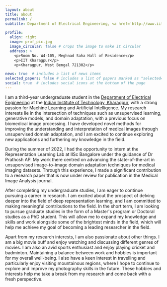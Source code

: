 ```yaml
---
layout: about
title: about
permalink: /
subtitle: Department of Electrical Engineering, <a href='http://www.iitkgp.ac.in/'>IIT Kharagpur</a>

profile:
  align: right
  image: prof_pic.jpg
  image_circular: false # crops the image to make it circular
  address: >
    <p>Room No. W4-105, Meghnad Saha Hall of Residence</p>
    <p>IIT Kharagpur</p>
    <p>Kharagpur, West Bengal 721302</p>

news: true  # includes a list of news items
selected_papers: false # includes a list of papers marked as "selected={true}"
social: true  # includes social icons at the bottom of the page
---
```

I am a third-year undergraduate student in the <a href='http://www.ee.iitkgp.ac.in/'>Department of Electrical Engineering</a> at the <a href='http://www.iitkgp.ac.in/'>Indian Institute of Technology, Kharagpur</a>, with a strong passion for Machine Learning and Artificial Intelligence. My research interests lie in the intersection of techniques such as unsupervised learning, generative models, and domain adaptation, with a previous focus on biomedical image processing. I have developed novel methods for improving the understanding and interpretation of medical images through unsupervised domain adaptation, and I am excited to continue exploring new applications and furthering my knowledge in the field.

During the summer of 2022, I had the opportunity to intern at the Representation Learning Lab at IISc Bangalore under the guidance of Dr Prathosh AP. My work there centred on advancing the state-of-the-art in unsupervised image-to-image domain adaptation techniques for medical imaging datasets. Through this experience, I made a significant contribution to a research paper that is now under review for publication in the Medical Image Analysis journal.

After completing my undergraduate studies, I am eager to continue pursuing a career in research. I am excited about the prospect of delving deeper into the field of deep representation learning, and I am committed to making meaningful contributions to the field. In the short term, I am looking to pursue graduate studies in the form of a Master's program or Doctoral studies as a PhD student. This will allow me to expand my knowledge and skills and work alongside some of the brightest minds in the field, which will help me achieve my goal of becoming a leading researcher in the field.

Apart from my research interests, I am also passionate about other things. I am a big movie buff and enjoy watching and discussing different genres of movies. I am also an avid sports enthusiast and enjoy playing cricket and badminton. Maintaining a balance between work and hobbies is important for my overall well-being. I also have a keen interest in travelling and particularly enjoy visiting mountainous regions, where I hope to continue to explore and improve my photography skills in the future. These hobbies and interests help me take a break from my research and come back with a fresh perspective.
